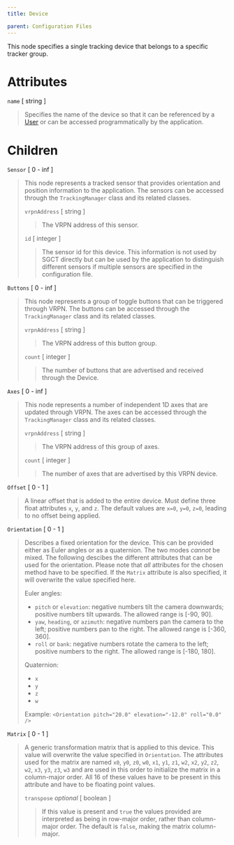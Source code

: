 ```yaml
---
title: Device

parent: Configuration Files
---
```


This node specifies a single tracking device that belongs to a specific tracker group.  

# Attributes
`name` \[ string \]
> Specifies the name of the device so that it can be referenced by a [User](user) or can be accessed programmatically by the application.

# Children
`Sensor` \[ 0 - inf \]
 > This node represents a tracked sensor that provides orientation and position information to the application.  The sensors can be accessed through the `TrackingManager` class and its related classes.
 > 
 > `vrpnAddress` \[ string \]
 >  > The VRPN address of this sensor.
 > 
 > `id` \[ integer \]
 >  > The sensor id for this device.  This information is not used by SGCT directly but can be used by the application to distinguish different sensors if multiple sensors are specified in the configuration file.

`Buttons` \[ 0 - inf \]
> This node represents a group of toggle buttons that can be triggered through VRPN.  The buttons can be accessed through the `TrackingManager` class and its related classes.
> 
> `vrpnAddress` \[ string \]
> > The VRPN address of this button group.
> 
> `count` \[ integer \]
> > The number of buttons that are advertised and received through the Device.

`Axes` \[ 0 - inf \]
> This node represents a number of independent 1D axes that are updated through VRPN.  The axes can be accessed through the `TrackingManager` class and its related classes.
> 
> `vrpnAddress` \[ string \]
> > The VRPN address of this group of axes.
> 
> `count` \[ integer \]
> > The number of axes that are advertised by this VRPN device.

`Offset` \[ 0 - 1 \]
 > A linear offset that is added to the entire device.  Must define three float attributes `x`, `y`, and `z`.  The default values are `x=0`, `y=0`, `z=0`, leading to no offset being applied.

`Orientation` \[ 0 - 1 \]
 > Describes a fixed orientation for the device.  This can be provided either as Euler angles or as a quaternion.  The two modes *cannot* be mixed.  The following descibes the different attributes that can be used for the orientation.  Please note that *all* attributes for the chosen method have to be specified.  If the `Matrix` attribute is also specified, it will overwrite the value specified here.
 > 
 > Euler angles:
 >  - `pitch` or `elevation`: negative numbers tilt the camera downwards;  positive numbers tilt upwards.  The allowed range is \[-90, 90\].
 >  - `yaw`, `heading`, or `azimuth`: negative numbers pan the camera to the left;  positive numbers pan to the right.  The allowed range is \[-360, 360\].
 >  - `roll` or `bank`: negative numbers rotate the camera to the left;  positive numbers to the right.  The allowed range is \[-180, 180\].
 > 
 > Quaternion:
 >  - `x`
 >  - `y`
 >  - `z`
 >  - `w`
 > 
 >  Example:  `<Orientation pitch="20.0" elevation="-12.0" roll="0.0" />`

`Matrix` \[ 0 - 1 \]
> A generic transformation matrix that is applied to this device.  This value will overwrite the value specified in `Orientation`.  The attributes used for the matrix are named `x0`, `y0`, `z0`, `w0`, `x1`, `y1`, `z1`, `w2`, `x2`, `y2`, `z2`, `w2`, `x3`, `y3`, `z3`, `w3` and are used in this order to initialize the matrix in a column-major order.  All 16 of these values have to be present in this attribute and have to be floating point values.
> 
> `transpose` *optional* \[ boolean \]
>  > If this value is present and `true` the values provided are interpreted as being in row-major order, rather than column-major order.  The default is `false`, making the matrix column-major.
